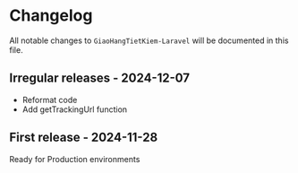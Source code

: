 # Changelog

All notable changes to `GiaoHangTietKiem-Laravel` will be documented in this file.

## Irregular releases - 2024-12-07

- Reformat code
- Add getTrackingUrl function

## First release - 2024-11-28

Ready for Production environments
